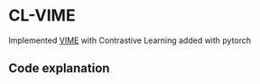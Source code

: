 # CL-VIME
Implemented [VIME](https://proceedings.neurips.cc/paper/2020/file/7d97667a3e056acab9aaf653807b4a03-Paper.pdf) with Contrastive Learning added with pytorch


## Code explanation
